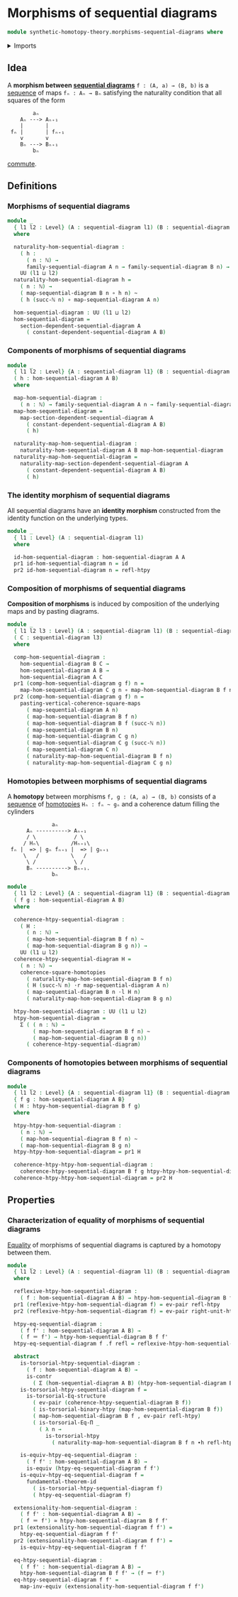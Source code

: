 # Morphisms of sequential diagrams

```agda
module synthetic-homotopy-theory.morphisms-sequential-diagrams where
```

<details><summary>Imports</summary>

```agda
open import elementary-number-theory.natural-numbers

open import foundation.binary-homotopies
open import foundation.commuting-squares-of-homotopies
open import foundation.commuting-squares-of-maps
open import foundation.contractible-types
open import foundation.dependent-pair-types
open import foundation.equality-dependent-function-types
open import foundation.equivalences
open import foundation.function-types
open import foundation.fundamental-theorem-of-identity-types
open import foundation.homotopies
open import foundation.homotopy-induction
open import foundation.identity-types
open import foundation.structure-identity-principle
open import foundation.universe-levels
open import foundation.whiskering-homotopies

open import synthetic-homotopy-theory.dependent-sequential-diagrams
open import synthetic-homotopy-theory.sequential-diagrams
```

</details>

## Idea

A **morphism between
[sequential diagrams](synthetic-homotopy-theory.sequential-diagrams.md)**
`f : (A, a) → (B, b)` is a [sequence](foundation.dependent-sequences.md) of maps
`fₙ : Aₙ → Bₙ` satisfying the naturality condition that all squares of the form

```text
        aₙ
    Aₙ ---> Aₙ₊₁
    |       |
 fₙ |       | fₙ₊₁
    v       v
    Bₙ ---> Bₙ₊₁
        bₙ
```

[commute](foundation.commuting-squares-of-maps.md).

## Definitions

### Morphisms of sequential diagrams

```agda
module _
  { l1 l2 : Level} (A : sequential-diagram l1) (B : sequential-diagram l2)
  where

  naturality-hom-sequential-diagram :
    ( h :
      ( n : ℕ) →
      family-sequential-diagram A n → family-sequential-diagram B n) →
    UU (l1 ⊔ l2)
  naturality-hom-sequential-diagram h =
    ( n : ℕ) →
    ( map-sequential-diagram B n ∘ h n) ~
    ( h (succ-ℕ n) ∘ map-sequential-diagram A n)

  hom-sequential-diagram : UU (l1 ⊔ l2)
  hom-sequential-diagram =
    section-dependent-sequential-diagram A
      ( constant-dependent-sequential-diagram A B)
```

### Components of morphisms of sequential diagrams

```agda
module _
  { l1 l2 : Level} {A : sequential-diagram l1} (B : sequential-diagram l2)
  ( h : hom-sequential-diagram A B)
  where

  map-hom-sequential-diagram :
    ( n : ℕ) → family-sequential-diagram A n → family-sequential-diagram B n
  map-hom-sequential-diagram =
    map-section-dependent-sequential-diagram A
      ( constant-dependent-sequential-diagram A B)
      ( h)

  naturality-map-hom-sequential-diagram :
    naturality-hom-sequential-diagram A B map-hom-sequential-diagram
  naturality-map-hom-sequential-diagram =
    naturality-map-section-dependent-sequential-diagram A
      ( constant-dependent-sequential-diagram A B)
      ( h)
```

### The identity morphism of sequential diagrams

All sequential diagrams have an **identity morphism** constructed from the
identity function on the underlying types.

```agda
module _
  { l1 : Level} (A : sequential-diagram l1)
  where

  id-hom-sequential-diagram : hom-sequential-diagram A A
  pr1 id-hom-sequential-diagram n = id
  pr2 id-hom-sequential-diagram n = refl-htpy
```

### Composition of morphisms of sequential diagrams

**Composition of morphisms** is induced by composition of the underlying maps
and by pasting diagrams.

```agda
module _
  { l1 l2 l3 : Level} (A : sequential-diagram l1) (B : sequential-diagram l2)
  ( C : sequential-diagram l3)
  where

  comp-hom-sequential-diagram :
    hom-sequential-diagram B C →
    hom-sequential-diagram A B →
    hom-sequential-diagram A C
  pr1 (comp-hom-sequential-diagram g f) n =
    map-hom-sequential-diagram C g n ∘ map-hom-sequential-diagram B f n
  pr2 (comp-hom-sequential-diagram g f) n =
    pasting-vertical-coherence-square-maps
      ( map-sequential-diagram A n)
      ( map-hom-sequential-diagram B f n)
      ( map-hom-sequential-diagram B f (succ-ℕ n))
      ( map-sequential-diagram B n)
      ( map-hom-sequential-diagram C g n)
      ( map-hom-sequential-diagram C g (succ-ℕ n))
      ( map-sequential-diagram C n)
      ( naturality-map-hom-sequential-diagram B f n)
      ( naturality-map-hom-sequential-diagram C g n)
```

### Homotopies between morphisms of sequential diagrams

A **homotopy** between morphisms `f, g : (A, a) → (B, b)` consists of a
[sequence](foundation.dependent-sequences.md) of
[homotopies](foundation.homotopies.md) `Hₙ : fₙ ~ gₙ` and a coherence datum
filling the cylinders

```text
              aₙ
      Aₙ ----------> Aₙ₊₁
      / \            / \
     / Hₙ\          /Hₙ₊₁\
 fₙ |  => | gₙ fₙ₊₁ |  => | gₙ₊₁
     \   /          \   /
      \ /            \ /
      Bₙ ----------> Bₙ₊₁.
              bₙ
```

```agda
module _
  { l1 l2 : Level} {A : sequential-diagram l1} (B : sequential-diagram l2)
  ( f g : hom-sequential-diagram A B)
  where

  coherence-htpy-sequential-diagram :
    ( H :
      ( n : ℕ) →
      ( map-hom-sequential-diagram B f n) ~
      ( map-hom-sequential-diagram B g n)) →
    UU (l1 ⊔ l2)
  coherence-htpy-sequential-diagram H =
    ( n : ℕ) →
    coherence-square-homotopies
      ( naturality-map-hom-sequential-diagram B f n)
      ( H (succ-ℕ n) ·r map-sequential-diagram A n)
      ( map-sequential-diagram B n ·l H n)
      ( naturality-map-hom-sequential-diagram B g n)

  htpy-hom-sequential-diagram : UU (l1 ⊔ l2)
  htpy-hom-sequential-diagram =
    Σ ( ( n : ℕ) →
        ( map-hom-sequential-diagram B f n) ~
        ( map-hom-sequential-diagram B g n))
      ( coherence-htpy-sequential-diagram)
```

### Components of homotopies between morphisms of sequential diagrams

```agda
module _
  { l1 l2 : Level} {A : sequential-diagram l1} (B : sequential-diagram l2)
  { f g : hom-sequential-diagram A B}
  ( H : htpy-hom-sequential-diagram B f g)
  where

  htpy-htpy-hom-sequential-diagram :
    ( n : ℕ) →
    ( map-hom-sequential-diagram B f n) ~
    ( map-hom-sequential-diagram B g n)
  htpy-htpy-hom-sequential-diagram = pr1 H

  coherence-htpy-htpy-hom-sequential-diagram :
    coherence-htpy-sequential-diagram B f g htpy-htpy-hom-sequential-diagram
  coherence-htpy-htpy-hom-sequential-diagram = pr2 H
```

## Properties

### Characterization of equality of morphisms of sequential diagrams

[Equality](foundation.identity-types.md) of morphisms of sequential diagrams is
captured by a homotopy between them.

```agda
module _
  { l1 l2 : Level} (A : sequential-diagram l1) (B : sequential-diagram l2)
  where

  reflexive-htpy-hom-sequential-diagram :
    ( f : hom-sequential-diagram A B) → htpy-hom-sequential-diagram B f f
  pr1 (reflexive-htpy-hom-sequential-diagram f) = ev-pair refl-htpy
  pr2 (reflexive-htpy-hom-sequential-diagram f) = ev-pair right-unit-htpy

  htpy-eq-sequential-diagram :
    ( f f' : hom-sequential-diagram A B) →
    ( f ＝ f') → htpy-hom-sequential-diagram B f f'
  htpy-eq-sequential-diagram f .f refl = reflexive-htpy-hom-sequential-diagram f

  abstract
    is-torsorial-htpy-sequential-diagram :
      ( f : hom-sequential-diagram A B) →
      is-contr
        ( Σ (hom-sequential-diagram A B) (htpy-hom-sequential-diagram B f))
    is-torsorial-htpy-sequential-diagram f =
      is-torsorial-Eq-structure
        ( ev-pair (coherence-htpy-sequential-diagram B f))
        ( is-torsorial-binary-htpy (map-hom-sequential-diagram B f))
        ( map-hom-sequential-diagram B f , ev-pair refl-htpy)
        ( is-torsorial-Eq-Π _
          ( λ n →
            is-torsorial-htpy
              ( naturality-map-hom-sequential-diagram B f n ∙h refl-htpy)))

    is-equiv-htpy-eq-sequential-diagram :
      ( f f' : hom-sequential-diagram A B) →
      is-equiv (htpy-eq-sequential-diagram f f')
    is-equiv-htpy-eq-sequential-diagram f =
      fundamental-theorem-id
        ( is-torsorial-htpy-sequential-diagram f)
        ( htpy-eq-sequential-diagram f)

  extensionality-hom-sequential-diagram :
    ( f f' : hom-sequential-diagram A B) →
    ( f ＝ f') ≃ htpy-hom-sequential-diagram B f f'
  pr1 (extensionality-hom-sequential-diagram f f') =
    htpy-eq-sequential-diagram f f'
  pr2 (extensionality-hom-sequential-diagram f f') =
    is-equiv-htpy-eq-sequential-diagram f f'

  eq-htpy-sequential-diagram :
    ( f f' : hom-sequential-diagram A B) →
    htpy-hom-sequential-diagram B f f' → (f ＝ f')
  eq-htpy-sequential-diagram f f' =
    map-inv-equiv (extensionality-hom-sequential-diagram f f')
```
